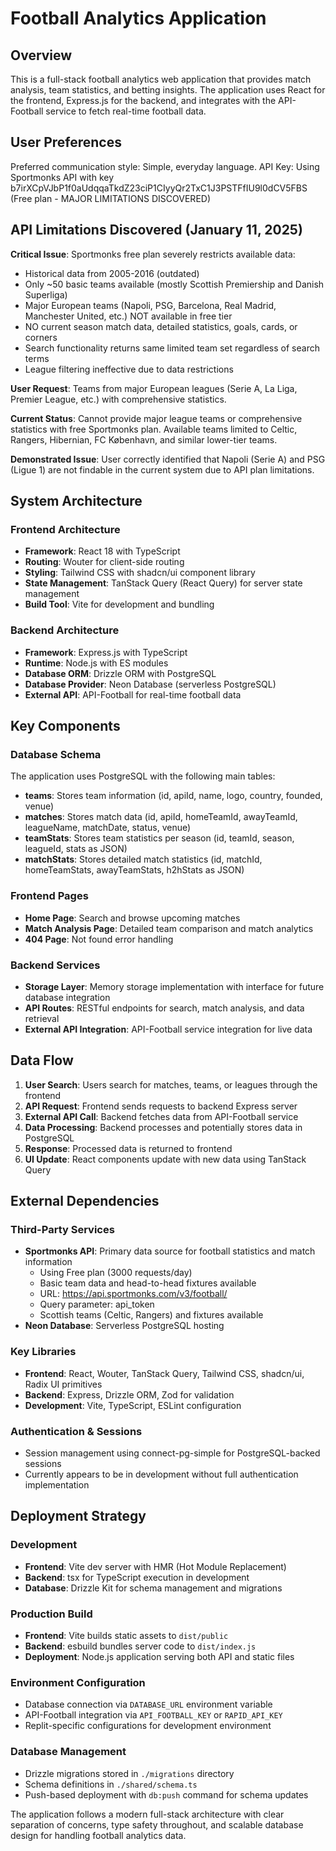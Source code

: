 # Football Analytics Application

## Overview

This is a full-stack football analytics web application that provides match analysis, team statistics, and betting insights. The application uses React for the frontend, Express.js for the backend, and integrates with the API-Football service to fetch real-time football data.

## User Preferences

Preferred communication style: Simple, everyday language.
API Key: Using Sportmonks API with key b7irXCpVJbP1f0aUdqqaTkdZ23ciP1CIyyQr2TxC1J3PSTFfIU9l0dCV5FBS (Free plan - MAJOR LIMITATIONS DISCOVERED)

## API Limitations Discovered (January 11, 2025)

**Critical Issue**: Sportmonks free plan severely restricts available data:
- Historical data from 2005-2016 (outdated)
- Only ~50 basic teams available (mostly Scottish Premiership and Danish Superliga)
- Major European teams (Napoli, PSG, Barcelona, Real Madrid, Manchester United, etc.) NOT available in free tier
- NO current season match data, detailed statistics, goals, cards, or corners
- Search functionality returns same limited team set regardless of search terms
- League filtering ineffective due to data restrictions

**User Request**: Teams from major European leagues (Serie A, La Liga, Premier League, etc.) with comprehensive statistics.

**Current Status**: Cannot provide major league teams or comprehensive statistics with free Sportmonks plan. Available teams limited to Celtic, Rangers, Hibernian, FC København, and similar lower-tier teams.

**Demonstrated Issue**: User correctly identified that Napoli (Serie A) and PSG (Ligue 1) are not findable in the current system due to API plan limitations.

## System Architecture

### Frontend Architecture
- **Framework**: React 18 with TypeScript
- **Routing**: Wouter for client-side routing
- **Styling**: Tailwind CSS with shadcn/ui component library
- **State Management**: TanStack Query (React Query) for server state management
- **Build Tool**: Vite for development and bundling

### Backend Architecture
- **Framework**: Express.js with TypeScript
- **Runtime**: Node.js with ES modules
- **Database ORM**: Drizzle ORM with PostgreSQL
- **Database Provider**: Neon Database (serverless PostgreSQL)
- **External API**: API-Football for real-time football data

## Key Components

### Database Schema
The application uses PostgreSQL with the following main tables:
- **teams**: Stores team information (id, apiId, name, logo, country, founded, venue)
- **matches**: Stores match data (id, apiId, homeTeamId, awayTeamId, leagueName, matchDate, status, venue)
- **teamStats**: Stores team statistics per season (id, teamId, season, leagueId, stats as JSON)
- **matchStats**: Stores detailed match statistics (id, matchId, homeTeamStats, awayTeamStats, h2hStats as JSON)

### Frontend Pages
- **Home Page**: Search and browse upcoming matches
- **Match Analysis Page**: Detailed team comparison and match analytics
- **404 Page**: Not found error handling

### Backend Services
- **Storage Layer**: Memory storage implementation with interface for future database integration
- **API Routes**: RESTful endpoints for search, match analysis, and data retrieval
- **External API Integration**: API-Football service integration for live data

## Data Flow

1. **User Search**: Users search for matches, teams, or leagues through the frontend
2. **API Request**: Frontend sends requests to backend Express server
3. **External API Call**: Backend fetches data from API-Football service
4. **Data Processing**: Backend processes and potentially stores data in PostgreSQL
5. **Response**: Processed data is returned to frontend
6. **UI Update**: React components update with new data using TanStack Query

## External Dependencies

### Third-Party Services
- **Sportmonks API**: Primary data source for football statistics and match information
  - Using Free plan (3000 requests/day)
  - Basic team data and head-to-head fixtures available
  - URL: https://api.sportmonks.com/v3/football/
  - Query parameter: api_token
  - Scottish teams (Celtic, Rangers) and fixtures available
- **Neon Database**: Serverless PostgreSQL hosting

### Key Libraries
- **Frontend**: React, Wouter, TanStack Query, Tailwind CSS, shadcn/ui, Radix UI primitives
- **Backend**: Express, Drizzle ORM, Zod for validation
- **Development**: Vite, TypeScript, ESLint configuration

### Authentication & Sessions
- Session management using connect-pg-simple for PostgreSQL-backed sessions
- Currently appears to be in development without full authentication implementation

## Deployment Strategy

### Development
- **Frontend**: Vite dev server with HMR (Hot Module Replacement)
- **Backend**: tsx for TypeScript execution in development
- **Database**: Drizzle Kit for schema management and migrations

### Production Build
- **Frontend**: Vite builds static assets to `dist/public`
- **Backend**: esbuild bundles server code to `dist/index.js`
- **Deployment**: Node.js application serving both API and static files

### Environment Configuration
- Database connection via `DATABASE_URL` environment variable
- API-Football integration via `API_FOOTBALL_KEY` or `RAPID_API_KEY`
- Replit-specific configurations for development environment

### Database Management
- Drizzle migrations stored in `./migrations` directory
- Schema definitions in `./shared/schema.ts`
- Push-based deployment with `db:push` command for schema updates

The application follows a modern full-stack architecture with clear separation of concerns, type safety throughout, and scalable database design for handling football analytics data.